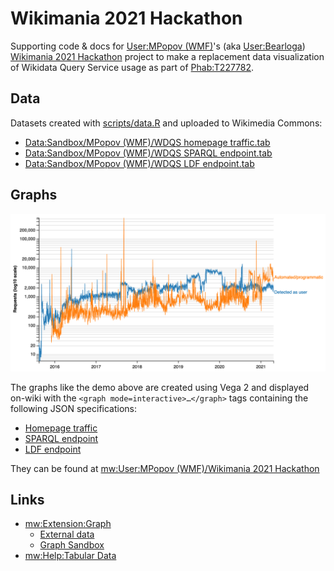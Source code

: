 # Wikimania 2021 Hackathon

Supporting code &amp; docs for [User:MPopov (WMF)](https://meta.wikimedia.org/wiki/User:MPopov_(WMF))'s (aka [User:Bearloga](https://meta.wikimedia.org/wiki/User:Bearloga)) [Wikimania 2021 Hackathon](https://wikimania.wikimedia.org/wiki/2021:Hackathon) project to make a replacement data visualization of Wikidata Query Service usage as part of [Phab:T227782](https://phabricator.wikimedia.org/T227782).

## Data

Datasets created with [scripts/data.R](data.R) and uploaded to Wikimedia Commons:
- [Data:Sandbox/MPopov (WMF)/WDQS homepage traffic.tab](https://commons.wikimedia.org/wiki/Data:Sandbox/MPopov_(WMF)/WDQS_homepage_traffic.tab)
- [Data:Sandbox/MPopov (WMF)/WDQS SPARQL endpoint.tab](https://commons.wikimedia.org/wiki/Data:Sandbox/MPopov_(WMF)/WDQS_SPARQL_endpoint.tab)
- [Data:Sandbox/MPopov (WMF)/WDQS LDF endpoint.tab](https://commons.wikimedia.org/wiki/Data:Sandbox/MPopov_(WMF)/WDQS_LDF_endpoint.tab)

## Graphs

![Line chart of visits made to query.wikidata.org over time, split by automated/programmatic vs detected as user](demo.png)

The graphs like the demo above are created using Vega 2 and displayed on-wiki with the `<graph mode=interactive>…</graph>` tags containing the following JSON specifications:
- [Homepage traffic](graphs/homepage_traffic.json)
- [SPARQL endpoint](graphs/sparql_endpoint.json)
- [LDF endpoint](graphs/ldf_endpoint.json)

They can be found at [mw:User:MPopov (WMF)/Wikimania 2021 Hackathon](https://www.mediawiki.org/wiki/User:MPopov_(WMF)/Wikimania_2021_Hackathon)

## Links

- [mw:Extension:Graph](https://www.mediawiki.org/wiki/Extension:Graph)
    - [External data](https://www.mediawiki.org/wiki/Extension:Graph/Guide#External_data)
    - [Graph Sandbox](https://www.mediawiki.org/wiki/Special:GraphSandbox)
- [mw:Help:Tabular Data](https://www.mediawiki.org/wiki/Help:Tabular_Data)
